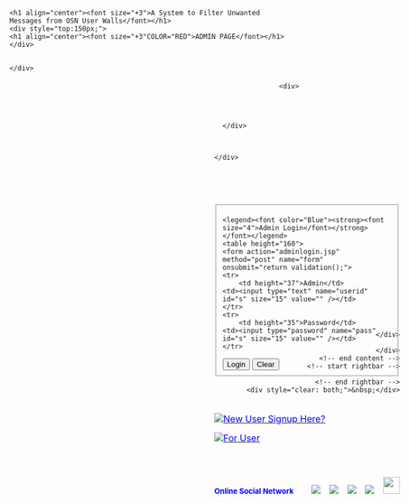 <!DOCTYPE html>
<!--
To change this license header, choose License Headers in Project Properties.
To change this template file, choose Tools | Templates
and open the template in the editor.
-->

<html>
<head>
<meta http-equiv="content-type" content="text/html; charset=utf-8" />
<title>Cyberbullying</title>
<meta name="keywords" content="" />
<meta name="description" content="" />
<link href="default.css" rel="stylesheet" type="text/css" media="screen" />
<script language="JavaScript">
function validation()
{
var a = document.form.userid.value;
var b = document.form.pass.value;
if(a=="")
{
alert("Enter your UserId");
document.form.userid.focus();
return false;
}
if(b=="")
{
alert("Enter your Password");
document.form.pass.focus();
return false;
}

}
</script>
</head>
<body>
<!-- start header -->
<div id="header">
	<div id="logo">
		
    <h1 align="center"><font size="+3">A System to Filter Unwanted Messages from OSN User Walls</font></h1>
    <div style="top:150px;">       
    <h1 align="center"><font size="+3"COLOR="RED">ADMIN PAGE</font></h1></div>
            
		
	</div>
	
</div>
<!-- end header -->
<!-- start page -->
<div id="page">
	<div style="position:absolute; right:40px; top:180px;">
	

				
					<div>
						
        
      
        
      </div>
				
			
	
	</div>
<div style="position:absolute;  top:230px;">
<fieldset>
      
    <legend><font color="Blue"><strong><font size="4">Admin Login</font></strong></font></legend>
	<table height="160">
	<form action="adminlogin.jsp" method="post" name="form" onsubmit="return validation();">
	<tr>
	    <td height="37">Admin</td>
	<td><input type="text" name="userid" id="s" size="15" value="" /></td>
	</tr>
	<tr>
	    <td height="35">Password</td>
	<td><input type="password" name="pass" id="s" size="15" value="" /></td>
	</tr>	
  
  <tr>
<td height="39"></td>
<td><input type="submit" name="submit" class="button2" value="Login">
<input type="reset" name="reset" class="button2" value="Clear">
</td>
</tr>
  </form>
	</table>
	  </fieldset>
	<br><br><br>
        <p><img src="images/newUser.png"><font size="3"><a href="newuser.jsp"><font color="blue">New User Signup Here?</font></a></font></p>
        <p><img src="images/newUser.png"><font size="3"><a href="index.html"><font color="blue">For User</font></a></font></p>
</div>
<br><br><br><br><br><br><br><br><br><br><br><br><br><br> <br><br>
	<div id="content" align="right">
		<div class="post">
			
		</div>

	</div>
	<!-- end content -->
	<!-- start rightbar -->
	
	<!-- end rightbar -->
	<div style="clear: both;">&nbsp;</div>
</div>
<!-- end page -->
<br><br><br><br><br><br><br>
<div id="footer">
	

  <p align="right"><font color="Blue" size="2"><strong>Online Social Network</strong></font>&nbsp;&nbsp;&nbsp;&nbsp;&nbsp;&nbsp;&nbsp;&nbsp;<img src="images/icon3.jpg">&nbsp;&nbsp;&nbsp;&nbsp;<img src="images/icon1.jpg">&nbsp;&nbsp;&nbsp;&nbsp;<img src="images/icon4.jpg">&nbsp;&nbsp;&nbsp;&nbsp;<img src="images/icon5.jpg">&nbsp;&nbsp;&nbsp;&nbsp;<img src="images/Icon7.png" width="30" height="30"></p>
</div>
</body>
</html>
